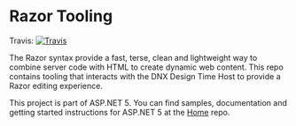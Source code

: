 Razor Tooling
=====
Travis:   [![Travis](https://travis-ci.org/aspnet/RazorTooling.svg?branch=dev)](https://travis-ci.org/aspnet/RazorTooling)

The Razor syntax provide a fast, terse, clean and lightweight way to combine server code with HTML to create dynamic web content. This repo contains tooling that interacts with the DNX Design Time Host to provide a Razor editing experience.

This project is part of ASP.NET 5. You can find samples, documentation and getting started instructions for ASP.NET 5 at the [Home](https://www.github.com/aspnet/home) repo.

